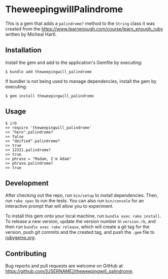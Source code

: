 # TheweepingwillPalindrome

This is a gem that adds a `palindrome?` method to the `String` class it was created from the https://www.learnenough.com/course/learn_enough_ruby written by Micheal Hartl.

## Installation

Install the gem and add to the application's Gemfile by executing:

    $ bundle add theweepingwill_palindrome

If bundler is not being used to manage dependencies, install the gem by executing:

    $ gem install theweepingwill_palindrome

## Usage

```
$ irb
>> require 'theweepingwill_palindrome'
>> "hero".palindrome?
>> false
>> "deified".palindrome?
>> true
>> 12321.palindrome?
>> true
>> phrase = "Madam, I'm Adam"
>> phrase.palindrome?
>> true
```

## Development

After checking out the repo, run `bin/setup` to install dependencies. Then, run `rake spec` to run the tests. You can also run `bin/console` for an interactive prompt that will allow you to experiment.

To install this gem onto your local machine, run `bundle exec rake install`. To release a new version, update the version number in `version.rb`, and then run `bundle exec rake release`, which will create a git tag for the version, push git commits and the created tag, and push the `.gem` file to [rubygems.org](https://rubygems.org).

## Contributing

Bug reports and pull requests are welcome on GitHub at https://github.com/[USERNAME]/theweepingwill_palindrome.

